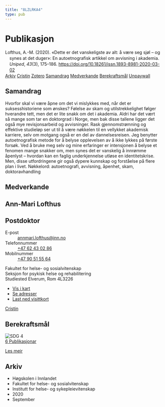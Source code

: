 ```yaml
---
title: "8LZLRKA4"
type: pub
---
```

<h1>Publikasjon</h1>
<article id="csl-bib-container-8LZLRKA4" class="csl-bib-container">
  <div class="csl-bib-body" style="line-height: 1.35; padding-left: 1em; text-indent:-1em;">
  <div class="csl-entry">Lofthus, A.-M. (2020). &#xAB;Dette er det vanskeligste av alt: &#xE5; v&#xE6;re seg sj&#xF8;l &#x2013; og synes at det duger&#xBB;: En autoetnografisk artikkel om avvisning i akademia. <i>Uniped</i>, <i>43</i>(3), 175&#x2013;186. <a href="https://doi.org/10.18261/issn.1893-8981-2020-03-02">https://doi.org/10.18261/issn.1893-8981-2020-03-02</a></div>
</div>
  <div class="csl-bib-buttons">
    <a href="#taxonomy-article-8LZLRKA4" class="csl-bib-button">Arkiv</a>
    <a href="https://app.cristin.no/results/show.jsf?id=1833363" alt="Cristin URL" class="csl-bib-button">Cristin</a>
    <a href="http://zotero.org/groups/5402882/items/8LZLRKA4" alt="Zotero URL" class="csl-bib-button">Zotero</a>
    <a href="#abstract-article-8LZLRKA4" class="csl-bib-button">Samandrag</a>
    <a href="#contributors-article-8LZLRKA4" class="csl-bib-button">Medverkande</a>
    <a href="#sdg-article-8LZLRKA4" class="csl-bib-button">Berekraftsmål</a>
    <a href="https://www.idunn.no/file/pdf/67228544/dette_er_det_vanskeligste_av_alt_aa_vaere_seg_sjoel_og_syn.pdf" class="csl-bib-button">Unpaywall</a>
  </div>
  <div id="csl-bib-meta-container-8LZLRKA4"></div>
</article>
<div id="csl-bib-meta-8LZLRKA4" class="csl-bib-meta">
  <article id="abstract-article-8LZLRKA4" class="abstract-article">
    <h1>Samandrag</h1>
    Hvorfor skal vi være åpne om det vi mislykkes med, når det er suksesshistoriene som ønskes? Følelse av skam og utilstrekkelighet følger hverandre tett, men det er lite snakk om det i akademia. Aldri har det vært så mange som tar en doktorgrad i Norge, men bak disse tallene ligger det også mye revisjonsarbeid og avvisninger. Rask gjennomstrømning og effektive studieløp ser ut til å være nøkkelen til en vellykket akademisk karriere, selv om motgang også er en del av dannelsesreisen. Jeg benytter autoetnografisk metode for å belyse opplevelsen av å ikke lykkes på første forsøk. Ved å bruke meg selv og mine erfaringer er intensjonen å belyse et fenomen mange snakker om, men synes det er vanskelig å innrømme åpenlyst – hvordan kan en faglig underkjennelse utløse en identitetskrise. Men, disse utfordringene gir også dypere kunnskap og forståelse på flere plan i livet. Nøkkelord: autoetnografi, avvisning, åpenhet, skam, doktoravhandling
  </article>
  <article id="contributors-article-8LZLRKA4" class="contributors-article">
    <h1>Medverkande</h1>
    <div class="personas"> <div class="vrtx-hinn-person-card"> <div class="photo"> <i class="lar la-user-circle missing-person"></i> </div> <div class="info"> <hgroup><h1>Ann-Mari Lofthus</h1> <h2>Postdoktor</h2> </hgroup><dl> <dt>E-post</dt> <dd> <a href="mailto:annmari.lofthus@inn.no">annmari.lofthus@inn.no</a> </dd> <dt>Telefonnummer</dt> <dd><a href="tel:+4762430286"> +47 62 43 02 86 </a></dd> <dt>Mobilnummer</dt> <dd><a href="tel:+4790515564"> +47 90 51 55 64 </a></dd> </dl> <p> Fakultet for helse- og sosialvitenskap<br> Seksjon for psykisk helse og rehabilitering<br> Studiested Elverum, Rom 4L3226 </p> <ul class="vrtx-hinn-links"> <li><a href="https://www.google.com/maps?q=60.88177,11.53669">Vis i kart</a></li> <li><a href="https://www.inn.no/finn-en-ansatt/annmari-lofthus.html#vrtx-hinn-addresses">Se adresser</a></li> <li><a href="https://www.inn.no/finn-en-ansatt/annmari-lofthus.html?vrtx=vcf">Last ned visittkort</a></li> </ul> </div> </div> <a href="https://app.cristin.no/persons/show.jsf?id=425576" alt="Cristin URL" class="personas-cristin">Cristin</a> </div>
  </article>
  <article id="sdg-article-8LZLRKA4" class="sdg-article">
    <h1>Berekraftsmål</h1>
    <div class="sdg-container"><div id="sdg4" class="sdg"> <img src="{{< params subfolder >}}images/sdg/sdg04_no.png" class="image" alt="SDG 4"> <div class="sdg-overlay"> <a href="{{< params subfolder >}}no/archive/?sdg=4#archive" class="sdg-publication-count"><span>6</span> Publikasjonar</a> <p><a href="NA" class="sdg-read-more">Les meir</a></p> </div> </div></div>
  </article>
  <article id="taxonomy-article-8LZLRKA4" class="taxonomy-article">
    <h1>Arkiv</h1>
    <ul>
      <li>Høgskolen i Innlandet</li>
      <li>Fakultet for helse- og sosialvitenskap</li>
      <li>Institutt for helse- og sykepleievitenskap</li>
      <li>2020</li>
      <li>September</li>
    </ul>
  </article>
</div>
